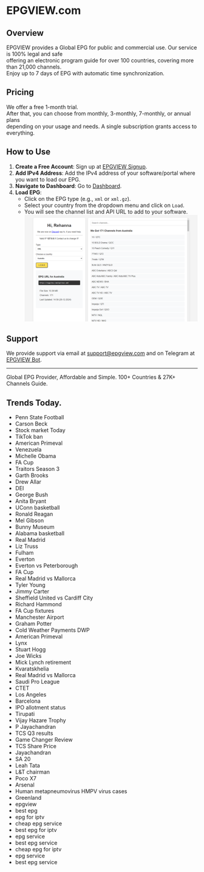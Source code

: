 # EPGVIEW.com



## Overview
EPGVIEW provides a Global EPG for public and commercial use. Our service is 100% legal and safe\
offering an electronic program guide for over 100 countries, covering more than 21,000 channels.\
Enjoy up to 7 days of EPG with automatic time synchronization.

## Pricing
We offer a free 1-month trial. \
After that, you can choose from monthly, 3-monthly, 7-monthly, or annual plans \
depending on your usage and needs. A single subscription grants access to everything.

## How to Use
1. **Create a Free Account**: Sign up at [EPGVIEW Signup](https://epgview.com/signup.php).
2. **Add IPv4 Address**: Add the IPv4 address of your software/portal where you want to load our EPG.
3. **Navigate to Dashboard**: Go to [Dashboard](https://epgview.com/dashboard.php).
4. **Load EPG**:
   - Click on the EPG type (e.g., `xml` or `xml.gz`).
   - Select your country from the dropdown menu and click on `Load`.
   - You will see the channel list and API URL to add to your software.
![EPGVIEW](img/dashboard.png)
## Support
We provide support via email at [support@epgview.com](mailto:support@epgview.com) and on Telegram at [EPGVIEW Bot](https://t.me/epgview_bot).

---

Global EPG Provider, Affordable and Simple. 100+ Countries & 27K+ Channels Guide.

## Trends Today.

- Penn State Football
- Carson Beck
- Stock market Today
- TikTok ban
- American Primeval
- Venezuela
- Michelle Obama
- FA Cup
- Traitors Season 3
- Garth Brooks
- Drew Allar
- DEI
- George Bush
- Anita Bryant
- UConn basketball
- Ronald Reagan
- Mel Gibson
- Bunny Museum
- Alabama basketball
- Real Madrid
- Liz Truss
- Fulham
- Everton
- Everton vs Peterborough
- FA Cup
- Real Madrid vs Mallorca
- Tyler Young
- Jimmy Carter
- Sheffield United vs Cardiff City
- Richard Hammond
- FA Cup fixtures
- Manchester Airport
- Graham Potter
- Cold Weather Payments DWP
- American Primeval
- Lynx
- Stuart Hogg
- Joe Wicks
- Mick Lynch retirement
- Kvaratskhelia
- Real Madrid vs Mallorca
- Saudi Pro League
- CTET
- Los Angeles
- Barcelona
- IPO allotment status
- Tirupati
- Vijay Hazare Trophy
- P Jayachandran
- TCS Q3 results
- Game Changer Review
- TCS Share Price
- Jayachandran
- SA 20
- Leah Tata
- L&T chairman
- Poco X7
- Arsenal
- Human metapneumovirus HMPV virus cases
- Greenland
- epgview
- best epg
- epg for iptv
- cheap epg service
- best epg for iptv
- epg service
- best epg service
- cheap epg for iptv
- epg service
- best epg service
